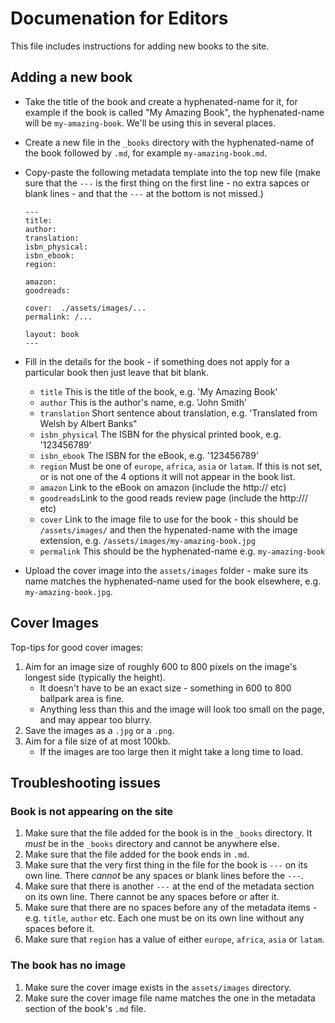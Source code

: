 # Documenation for Editors
This file includes instructions for adding new books to the site.

## Adding a new book

* Take the title of the book and create a hyphenated-name for it, for example if the book is called "My Amazing Book", the hyphenated-name will be `my-amazing-book`. We'll be using this in several places.
* Create a new file in the `_books` directory with the hyphenated-name of the book followed by `.md`, for example `my-amazing-book.md`.
* Copy-paste the following metadata template into the top new file (make sure that the `---` is the first thing on the first line - no extra sapces or blank lines - and that the `---` at the bottom is not missed.)

  ```
  ---
  title: 
  author: 
  translation: 
  isbn_physical: 
  isbn_ebook: 
  region: 

  amazon: 
  goodreads: 

  cover:  ./assets/images/...
  permalink: /...

  layout: book
  ---
  ```

* Fill in the details for the book - if something does not apply for a particular book then just leave that bit blank.
  - `title` This is the title of the book, e.g. 'My Amazing Book'
  - `author` This is the author's name, e.g. 'John Smith'
  - `translation` Short sentence about translation, e.g. 'Translated from Welsh by Albert Banks"
  - `isbn_physical` The ISBN for the physical printed book, e.g. '123456789'
  - `isbn_ebook` The ISBN for the eBook, e.g. '123456789'
  - `region` Must be one of `europe`, `africa`, `asia` or `latam`.  If this is not set, or is not one of the 4 options it will not appear in the book list.
  - `amazon` Link to the eBook on amazon (include the http:// etc)
  - `goodreads`Link to the good reads review page (include the http:/// etc)
  - `cover` Link to the image file to use for the book - this should be `/assets/images/` and then the hypenated-name with the image extension, e.g. `/assets/images/my-amazing-book.jpg`
  - `permalink` This should be the hyphenated-name e.g. `my-amazing-book`
* Upload the cover image into the `assets/images` folder - make sure its name matches the hyphenated-name used for the book elsewhere, e.g. `my-amazing-book.jpg`.

## Cover Images

Top-tips for good cover images:
 
1. Aim for an image size of roughly 600 to 800 pixels on the image's longest side (typically the height).
   * It doesn't have to be an exact size - something in 600 to 800 ballpark area is fine.
   * Anything less than this and the image will look too small on the page, and may appear too blurry.
1. Save the images as a `.jpg` or a `.png`.
1. Aim for a file size of at most 100kb.
   * If the images are too large then it might take a long time to load.


## Troubleshooting issues

### Book is not appearing on the site

1. Make sure that the file added for the book is in the `_books` directory.  It *must* be in the `_books` directory and cannot be anywhere else.
1. Make sure that the file added for the book ends in `.md`.
1. Make sure that the very first thing in the file for the book is `---` on its own line.  There *cannot* be any spaces or blank lines before the `---`.
1. Make sure that there is another `---` at the end of the metadata section on its own line. There cannot be any spaces before or after it.
1. Make sure that there are no spaces before any of the metadata items - e.g. `title`, `author` etc.  Each one must be on its own line without any spaces before it.
1. Make sure that `region` has a value of either `europe`, `africa`, `asia` or `latam`.

### The book has no image

1. Make sure the cover image exists in the `assets/images` directory.
1. Make sure the cover image file name matches the one in the metadata section of the book's `.md` file.
